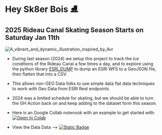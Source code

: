 # Hey Sk8er Bois ⛸️ 
## 2025 Rideau Canal Skating Season Starts on Saturday Jan 11th

![A_vibrant_and_dynamic_illustration_inspired_by_Avr](https://github.com/user-attachments/assets/c612a154-81ea-4459-85e1-0c3d032a2a70)

 * During last season (2024) we setup this project to track the ice conditions of the Rideau Canal a few times a day, and to explore using the python library [ESRI_DUMP](https://pypi.org/project/esridump/) to dump an ESRI WFS to a GeoJSON file, then flatten that into a CSV.
 * This allows non-GEO Data folks to use simple data flat data techniques to work with Geo Data from ESRI Rest endpoints

 * 2024 was a limited schedule for skating, but we should be able to turn the GH Action back on and keep adding to the dataset form this season.

 * Here is an Google Collab notenook with an example to get started with: <a href="https://colab.research.google.com/gist/PatLittle/413eef25fae1d1a2e1d5be7ee38c79d0/dump-canal-esri.ipynb" target="_parent"><img src="https://colab.research.google.com/assets/colab-badge.svg" alt="Open In Colab"/></a>
 * View the Data Data --> [![Static Badge](https://img.shields.io/badge/Open%20in%20Flatdata%20Viewer-FF00E8?style=for-the-badge&logo=github&logoColor=black)](https://flatgithub.com/PatLittle/skateway_data)
